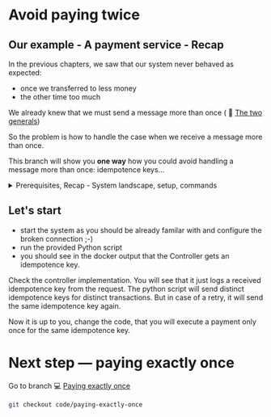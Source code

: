 # Avoid paying twice

## Our example - A payment service - Recap

In the previous chapters, we saw that our system never behaved as expected:

* once we transferred to less money
* the other time too much

We already knew that we must send a message more than once ( :book: [The two generals](https://github.com/in-der-kothe/exactly-once-semantics/tree/theory/two-generals))

So the problem is how to handle the case when we receive a message more than once.

This branch will show you **one way** how you could avoid handling a message more than once: idempotence keys...
<details>
  <summary>Prerequisites, Recap - System landscape, setup, commands</summary>

## Prerequisites

See :computer: [A Naive payment system](https://github.com/in-der-kothe/exactly-once-semantics/tree/code/naive-payment-system)
  
### System landscape
![image](architecture.svg)

### REST-Services and known commands / REST-calls
- `payment.http` / [payment.http](https://github.com/in-der-kothe/exactly-once-semantics/blob/code/never-pay-too-little/payment.http)
  - use `STATS-Endpoint` to assure no money has been transferred
  - use `DIRECT-Payments-Endpoint` ONE time to transfer ONE €.
  - use `Delete all transactions` to delete all the money 💸
- `toxi.http` / [toxi.http](https://github.com/in-der-kothe/exactly-once-semantics/blob/code/never-pay-too-little/toxi.http)
  - use 'Configure Proxy' to configure the toxi proxy
  - `set upstream-reset-peer toxic` - a broken connection before the request reaches the payment services, with a likelyhood of 30%
  - `set downstream-reset-peer toxic` - a broken connection after the request should return to client, again with a likelyhood of 30%

### System setup -  not essential but maybe helpful
Make sure, all services are shutdown and the system is 'clear' to start again with a slightly different behaviour.

Setup your system as before:
```bash
./build-and-run-docker.sh
# or
./build-and-run-podman.sh

# you can skip this, when you still have the venv directory from the previous chapter and have activated that environment
python3 -m venv venv
source ./venv/bin/activate
pip install -r requirements.txt
```
</details>


## Let's start

* start the system as you should be already familar with and configure the broken connection ;-)
* run the provided Python script
* you should see in the docker output that the Controller gets an idempotence key.

Check the controller implementation. 
You will see that it just logs a received idempotence key from the request. 
The python script will send distinct idempotence keys for distinct transactions. But in case of a retry, it will send the same idempotence key again.

Now it is up to you, change the code, that you will execute a payment only once for the same idempotence key.

# Next step — paying exactly once
Go to branch :computer: [Paying exactly once](https://github.com/in-der-kothe/exactly-once-semantics/tree/code/paying-exactly-once)

```bash
git checkout code/paying-exactly-once
```
